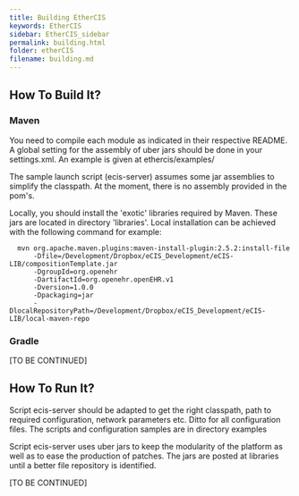 ```yaml
---
title: Building EtherCIS
keywords: EtherCIS
sidebar: EtherCIS_sidebar
permalink: building.html
folder: etherCIS
filename: building.md
---
```


## How To Build It?

### Maven

You need to compile each module as indicated in their respective README. A global setting for the assembly of uber jars should be done in your settings.xml. An example is given at ethercis/examples/

The sample launch script (ecis-server) assumes some jar assemblies to simplify the classpath. At the moment, there is no assembly provided in the pom's.

Locally, you should install the 'exotic' libraries required by Maven. These jars are located in directory 'libraries'. Local installation can be achieved with the following command for example:

	  mvn org.apache.maven.plugins:maven-install-plugin:2.5.2:install-file  
	      -Dfile=/Development/Dropbox/eCIS_Development/eCIS-LIB/compositionTemplate.jar 
	      -DgroupId=org.openehr 
	      -DartifactId=org.openehr.openEHR.v1 
	      -Dversion=1.0.0 
	      -Dpackaging=jar 
	      -DlocalRepositoryPath=/Development/Dropbox/eCIS_Development/eCIS-LIB/local-maven-repo

### Gradle

[TO BE CONTINUED]
      
## How To Run It?

Script ecis-server should be adapted to get the right classpath, path to required configuration, network parameters etc.
Ditto for all configuration files.
The scripts and configuration samples are in directory examples

Script ecis-server uses uber jars to keep the modularity of the platform as well as to ease the production of patches. The jars are posted at libraries until a better file repository is identified.

[TO BE CONTINUED]